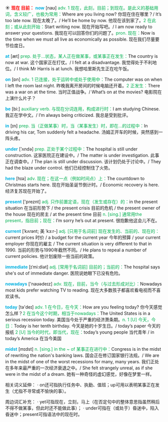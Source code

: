 ☀ <font color="red">**现在 目前：**</font>
<font color="sky blue">**now**</font> [naʊ] 
<font color="#00b050">adv. 1 现在，此刻，目前；到现在。是此义的基础用词，含义较广，也极为常用：</font>Where are you living now? 你现在住在哪里？/ It’s too late now. 现在太晚了。/ He’ll be home by now. 他现在该到家了。<font color="#00b050">2 在此刻；或从此刻开始：</font>Start writing now. 现在开始写吧。/ I am now ready to answer your questions. 我现在可以回答你们的问题了。<font color="#00b050">pron. 现在：</font>Now is the time when we must all live as economically as possible. 现在我们尽量要节俭度日。

<font color="sky blue">**at**</font> [æt] 
<font color="#00b050">prep. 处于…状态，某人正在做某事，或某事正在发生：</font>The country is now at war. 这个国家正在打仗。/ I felt at a disadvantage. 我觉得处于不利地位。/ I think Mr Harris is at lunch. 我想哈里斯先生正在吃午饭。

<font color="sky blue">**on**</font> [ɒn] 
<font color="#00b050">adv. 1 已连接，处于运转中或处于使用中：</font>The computer was on when I left the room last night. 昨晚我离开房间的时候电脑还开着。<font color="#00b050">2 正发生：</font>There was a war on at the time. 当时正值战争。/ What’s on at the movies? 电影院在上演什么片子？

<font color="sky blue">**be**</font> [bi:] 
<font color="#00b050">auxiliary verb. 与现在分词连用，构成进行时：</font>I am studying Chinese. 我正在学中文。/ I’m always being criticized. 我总是受到批评。

<font color="sky blue">**in**</font> [ɪn] 
<font color="#00b050">prep. 当（正做某事）时，当（某事发生）时，即在…的过程中：</font>In driving his car, Tom suddenly felt a headache. 汤姆正开车的时候，突然感到一阵头疼。

<font color="sky blue">**under**</font> ['ʌndə] 
<font color="#00b050">prep. 正处于某个过程中：</font>The hospital is still under construction. 这家医院正在建设中。/ The matter is under investigation. 此事正在调查中。/ The plan is still under discussion. 该计划仍处于讨论中。/ They had the blaze under control. 他们已经控制住了火势。

<font color="sky blue">**here**</font> [hɪə] 
<font color="#00b050">adv. 现在；在这一点（例如时间点）上：</font>The countdown to Christmas starts here. 现在开始圣诞节倒计时。/ Economic recovery is here. 经济复苏现在开始了。

<font color="sky blue">**present**</font> ['preznt] 
<font color="#00b050">adj. 只作前置定语，现在（发生或存在）的：</font>in the present situation 在当前形势下 / the present crisis 目前的危机 / the present owner of the house 现在的房主 / at the present time 目前 <font color="#00b050">n. [sing.] 通常用the present，指目前；现在：</font>I’m sorry he’s out at present. 很抱歉他这会儿不在。
           
<font color="sky blue">**current**</font> [ˈkʌrənt; 美 ˈkɜ:r-]
<font color="#00b050">adj. [只用于名词前] 现在发生的、当前的、现在的：</font>current prices 时价 / a budget for the current year 今年的预算 / your current employer 你现在的雇主 / The current situation is very different to that in 1990. 当前的形势与1990年截然不同。/ He plans to repeal a number of current policies. 他计划废除一些当前的政策。
           
<font color="sky blue">**immediate**</font> [ɪˈmi:diət]
<font color="#00b050">adj. [常用于名词前] 目前的；当前的：</font>The hospital says she's out of immediate danger. 医院说她眼下已没有危险。

<font color="sky blue">**nowadays**</font> ['naʊədeɪz] 
<font color="#00b050">adv. 现在，目前，当今（与过去形成对比）：</font>Nowadays most kids prefer watching TV to reading. 现在大多数孩子都喜欢看电视而不喜欢读书。

<font color="sky blue">**today**</font> [tə'deɪ] 
<font color="#00b050">adv. 1 在今日，在今天：</font>How are you feeling today? 你今天感觉怎么样？<font color="#00b050">2 在当今这个时期，相当于nowadays：</font>The United States is in a serious recession today. 美国当今处于严重的经济萧条期。<font color="#00b050">n. 1 [U] 今天，今日：</font>Today is her tenth birthday. 今天是她的十岁生日。/ today’s paper 今天的报纸 <font color="#00b050">2 [U] 当今的时代，即当代，现在：</font>today’s young people 当代青年 / in today’s America 在当今美国
           
<font color="sky blue">**midst**</font> [mɪdst]
<font color="#00b050">n. [sing.] in the ~ of 某事正在进行中：</font>Congress is in the midst of rewriting the nation's banking laws. 国会正在修订国家银行法规。/ We are in the midst of one of the worst recessions for many, many years. 我们正处在多年来最严重的一次经济衰退之中。/ She felt strangely unreal, as if she were in the midst of a dream. 她有一种奇怪的虚幻感觉，好像在梦里一样。

相关词义延伸：
· on还可指执行任务中、执勤、值班；up可用以表明某事正在发生（尤指不寻常或不愉快的事）。

周边词汇补充：
· yet可指现在，立刻，马上（在否定句中的整体意思指虽然稍后不得不做某事，但此时还不能做此事）；
· under可指在（或处于）昏迷中，陷入昏迷中；present可指语法中的现在时。


